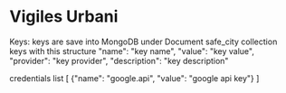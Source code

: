 #  Vigiles Urbani 
Keys:
keys are save into MongoDB under Document safe_city collection keys with this structure
"name": "key name",
"value": "key value",
"provider": "key provider",
"description": "key description"

credentials list [
    {"name": "google.api", "value": "google api key"}
]



